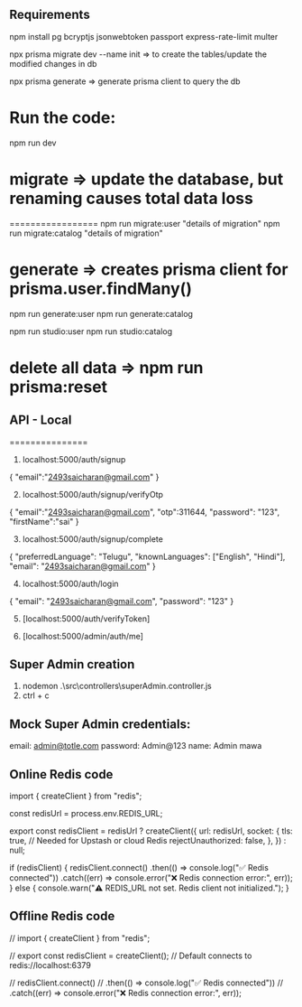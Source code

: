 ## Requirements

npm install pg bcryptjs jsonwebtoken passport express-rate-limit multer

npx prisma migrate dev --name init => to create the tables/update the modified changes in db

npx prisma generate => generate prisma client to query the db

# Run the code:
npm run dev

# migrate => update the database, but renaming causes total data loss
=================
npm run migrate:user  "details of migration"
npm run migrate:catalog  "details of migration"


# generate => creates prisma client for prisma.user.findMany()
npm run generate:user
npm run generate:catalog

npm run studio:user
npm run studio:catalog

# delete all data => npm run prisma:reset


## API - Local
===============

1.   localhost:5000/auth/signup

{
    "email":"2493saicharan@gmail.com"
}

2. localhost:5000/auth/signup/verifyOtp

{
    "email":"2493saicharan@gmail.com",
    "otp":311644,
    "password": "123",
    "firstName":"sai"
}

3.   localhost:5000/auth/signup/complete

{
  "preferredLanguage": "Telugu",
  "knownLanguages": ["English", "Hindi"],
  "email": "2493saicharan@gmail.com"
}


4. localhost:5000/auth/login

{
    "email": "2493saicharan@gmail.com",
    "password": "123"
}

5. [localhost:5000/auth/verifyToken]

6. [localhost:5000/admin/auth/me]

## Super Admin creation
1. nodemon .\src\controllers\superAdmin.controller.js
2. ctrl + c

## Mock Super Admin credentials:
email: admin@totle.com
password: Admin@123
name: Admin mawa

## Online Redis code 

import { createClient } from "redis";

const redisUrl = process.env.REDIS_URL;

export const redisClient = redisUrl
  ? createClient({
      url: redisUrl,
      socket: {
        tls: true, // Needed for Upstash or cloud Redis
        rejectUnauthorized: false,
      },
    })
  : null;

if (redisClient) {
  redisClient.connect()
    .then(() => console.log("✅ Redis connected"))
    .catch((err) => console.error("❌ Redis connection error:", err));
} else {
  console.warn("⚠️ REDIS_URL not set. Redis client not initialized.");
}

## Offline Redis code

// import { createClient } from "redis";

// export const redisClient = createClient(); // Default connects to redis://localhost:6379

// redisClient.connect()
//   .then(() => console.log("✅ Redis connected"))
//   .catch((err) => console.error("❌ Redis connection error:", err));
